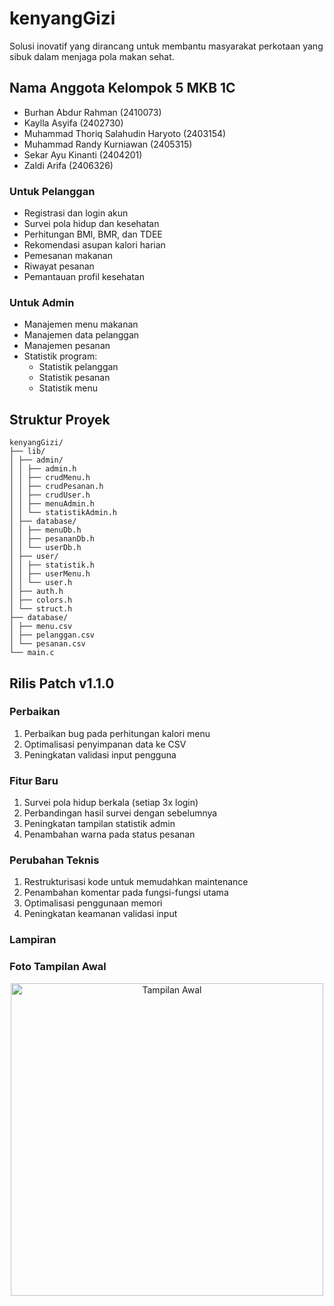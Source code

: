 # kenyangGizi
Solusi inovatif yang dirancang untuk membantu masyarakat perkotaan yang sibuk dalam menjaga pola makan sehat. 

## Nama Anggota Kelompok 5 MKB 1C
- Burhan Abdur Rahman (2410073)
- Kaylla Asyifa (2402730)
- Muhammad Thoriq Salahudin Haryoto (2403154)
- Muhammad Randy Kurniawan (2405315)
- Sekar Ayu Kinanti (2404201)
- Zaldi Arifa (2406326)

### Untuk Pelanggan
- Registrasi dan login akun
- Survei pola hidup dan kesehatan
- Perhitungan BMI, BMR, dan TDEE
- Rekomendasi asupan kalori harian
- Pemesanan makanan
- Riwayat pesanan
- Pemantauan profil kesehatan

### Untuk Admin
- Manajemen menu makanan
- Manajemen data pelanggan
- Manajemen pesanan
- Statistik program:
  - Statistik pelanggan
  - Statistik pesanan
  - Statistik menu

## Struktur Proyek
```
kenyangGizi/
├── lib/
│ ├── admin/
│ │ ├── admin.h
│ │ ├── crudMenu.h
│ │ ├── crudPesanan.h
│ │ ├── crudUser.h
│ │ ├── menuAdmin.h
│ │ └── statistikAdmin.h
│ ├── database/
│ │ ├── menuDb.h
│ │ ├── pesananDb.h
│ │ └── userDb.h
│ ├── user/
│ │ ├── statistik.h
│ │ ├── userMenu.h
│ │ └── user.h
│ ├── auth.h
│ ├── colors.h
│ └── struct.h
├── database/
│ ├── menu.csv
│ ├── pelanggan.csv
│ └── pesanan.csv
└── main.c
```



## Rilis Patch v1.1.0

### Perbaikan
1. Perbaikan bug pada perhitungan kalori menu
2. Optimalisasi penyimpanan data ke CSV
3. Peningkatan validasi input pengguna

### Fitur Baru
1. Survei pola hidup berkala (setiap 3x login)
2. Perbandingan hasil survei dengan sebelumnya
3. Peningkatan tampilan statistik admin
4. Penambahan warna pada status pesanan

### Perubahan Teknis
1. Restrukturisasi kode untuk memudahkan maintenance
2. Penambahan komentar pada fungsi-fungsi utama
3. Optimalisasi penggunaan memori
4. Peningkatan keamanan validasi input


### Lampiran
### Foto Tampilan Awal
<p align="center">
  <img src="https://github.com/user-attachments/assets/519327f0-2515-46d5-a13e-c6d7a08e96d6/foto.png" alt="Tampilan Awal" width="500">
</p>

